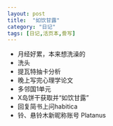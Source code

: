 ```yaml
---
layout: post
title:  "如饮甘露"
category: "日记"
tags: [日记,活页本,誊写]
---
```


- 月经好累，本来想洗澡的
- 洗头
- 提瓦特抽卡分析
- 晚上写完心理学论文
- 多邻国1单元
- X岛饼干获取并“如饮甘露”
- 回复简书上问habitica
- 铃、悬铃木新昵称账号 Platanus